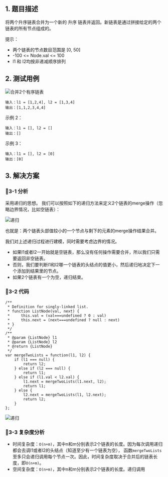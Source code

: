 ## 1. 题目描述

将两个升序链表合并为一个新的 升序 链表并返回。新链表是通过拼接给定的两个链表的所有节点组成的。

提示：
- 两个链表的节点数目范围是 [0, 50]
- -100 <= Node.val <= 100
- l1 和 l2均按非递减顺序排列


## 2. 测试用例

![合并2个有序链表](https://user-images.githubusercontent.com/82437559/120147888-fc6e7380-c219-11eb-937c-49a51f9504f3.png)
```
输入：l1 = [1,2,4], l2 = [1,3,4]
输出：[1,1,2,3,4,4]
```
示例 2：
```
输入：l1 = [], l2 = []
输出：[]
```
示例 3：
```
输入：l1 = [], l2 = [0]
输出：[0]
```

## 3. 解决方案

### 📝3-1 分析

采用递归的思想。
我们可以按照如下的递归方法来定义2个链表的merge操作（忽略边界情况，比如空链表）：

![递归](https://user-images.githubusercontent.com/82437559/120414074-fa2c2680-c38b-11eb-9975-3489c314ded2.png)

也就是：两个链表头部值较小的一个节点与剩下的元素的merge操作结果合并。

我们对上述递归过程进行建模，同时需要考虑边界的情况。
- 如果l1或者l2一开始就是空链表，那么没有任何操作需要合并，所以我们只需要返回非空链表。
- 否则，我们要判断l1和l2哪一个链表的头结点的值更小，然后递归地决定下一个添加到结果里的节点。
- 如果2个链表有一个为空，递归结束。

### 📝3-2 代码
```
/**
 * Definition for singly-linked list.
 * function ListNode(val, next) {
 *     this.val = (val===undefined ? 0 : val)
 *     this.next = (next===undefined ? null : next)
 * }
 */
/**
 * @param {ListNode} l1
 * @param {ListNode} l2
 * @return {ListNode}
 */
var mergeTwoLists = function(l1, l2) {
    if (l1 === null) {
        return l2;
    } else if (l2 === null) {
        return l1;
    } else if (l1.val < l2.val) {
        l1.next = mergeTwoLists(l1.next, l2);
        return l1;
    } else {
        l2.next = mergeTwoLists(l1, l2.next);
        return l2;
    }
};
```
![递归](https://user-images.githubusercontent.com/82437559/120414955-5a6f9800-c38d-11eb-9d85-ca7c3086b535.png)

### 📝3-3 复杂度分析

- 时间复杂度：`O(n+m)`，其中n和m分别表示2个链表的长度。因为每次调用递归都会去调l1或者l2的头结点（知道至少有一个链表为空），
函数`mergeTwoLists`至多只会递归调用每个节点一次。因此，时间复杂度取决于合并后的链表长度，即`O(n+m)`。
- 空间复杂度：`O(n+m)`，其中n和m分别表示2个链表的长度。递归调用




